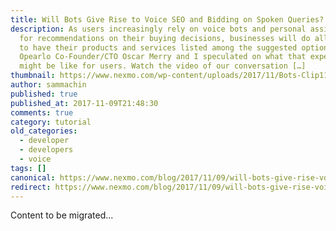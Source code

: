 ```yaml
---
title: Will Bots Give Rise to Voice SEO and Bidding on Spoken Queries?
description: As users increasingly rely on voice bots and personal assistants
  for recommendations on their buying decisions, businesses will do all they can
  to have their products and services listed among the suggested options.
  Opearlo Co-Founder/CTO Oscar Merry and I speculated on what that experience
  might be like for users. Watch the video of our conversation […]
thumbnail: https://www.nexmo.com/wp-content/uploads/2017/11/Bots-Clip11_800x300.jpg
author: sammachin
published: true
published_at: 2017-11-09T21:48:30
comments: true
category: tutorial
old_categories:
  - developer
  - developers
  - voice
tags: []
canonical: https://www.nexmo.com/blog/2017/11/09/will-bots-give-rise-voice-seo-bidding-spoken-queries
redirect: https://www.nexmo.com/blog/2017/11/09/will-bots-give-rise-voice-seo-bidding-spoken-queries
---
```

Content to be migrated...